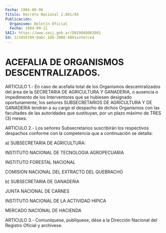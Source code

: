 ```yaml
---
Fecha: 1984-09-06
Título: Decreto Nacional 2.801/84
Publicación:
  Organismo: Boletín Oficial
  Fecha: 1984-09-11
SAIJ: https://www.saij.gob.ar/DN19840002801
Id: 123456789-0abc-108-2000-4891soterced
---
```

# ACEFALIA DE ORGANISMOS DESCENTRALIZADOS.

<a id="1"></a>
ARTICULO    1.-  En  caso  de  acefalía  total  de  los  Organismos descentralizados  del  área  de  la  SECRETARIA  DE  AGRICULTURA  Y GANADERIA,  o  ausencia  o  impedimento de los Interventores que se hubiesen designado oportunamente,  los  señores  SUBSECRETARIOS  DE AGRICULTURA  Y  DE  GANADERIA  tendrán  a  su  cargo el despacho de dichos  Organismos  con  las  facultades  de  las  autoridades  que sustituyan, por un plazo máximo de TRES (3) meses.

<a id="2"></a>
ARTICULO 2.- Los señores Subsecretarios suscribirán los respectivos despachos conforme con la competencia que a continuación se detalla:

a) SUBSECRETARIA DE AGRICULTURA:

INSTITUTO NACIONAL DE TECNOLOGIA AGROPECUARIA

INSTITUTO FORESTAL NACIONAL

COMISION NACIONAL DEL EXTRACTO DEL QUEBRACHO

b) SUBSECRETARIA DE GANADERIA

JUNTA NACIONAL DE CARNES

INSTITUTO NACIONAL DE LA ACTIVIDAD HIPICA

MERCADO NACIONAL DE HACIENDA

<a id="3"></a>
ARTICULO  3.- Comuníquese, publíquese, dése a la Dirección Nacional del Registro Oficial y archívese.